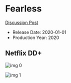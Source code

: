 # Fearless

[Discussion Post](https://www.avsforum.com/threads/bass-eq-for-filtered-movies.2995212/post-60037989)

* Release Date: 2020-01-01
* Production Year: 2020

## Netflix DD+

![img 0](https://i.imgur.com/aWsa03R.jpg)

![img 1](https://i.imgur.com/aNBHIQn.png)

